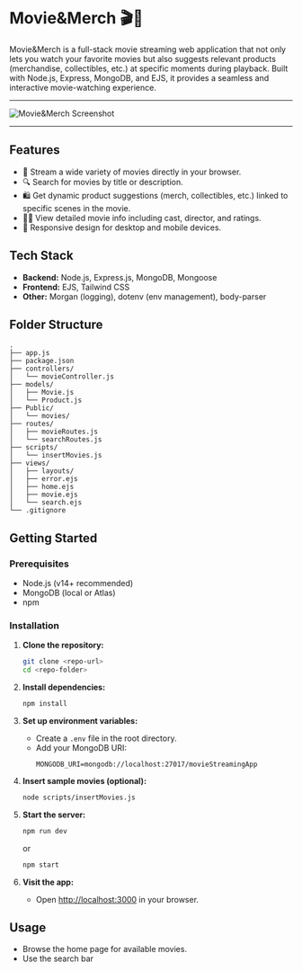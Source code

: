# Movie&Merch 🎬🛒

Movie&Merch is a full-stack movie streaming web application that not only lets you watch your favorite movies but also suggests relevant products (merchandise, collectibles, etc.) at specific moments during playback. Built with Node.js, Express, MongoDB, and EJS, it provides a seamless and interactive movie-watching experience.

---

![Movie&Merch Screenshot](https://github.com/user-attachments/assets/eff74f6e-03f9-4ea8-be58-96c84340e40d)

---

## Features

- 🎥 Stream a wide variety of movies directly in your browser.
- 🔍 Search for movies by title or description.
- 🛍️ Get dynamic product suggestions (merch, collectibles, etc.) linked to specific scenes in the movie.
- 🧑‍🎤 View detailed movie info including cast, director, and ratings.
- 📱 Responsive design for desktop and mobile devices.

## Tech Stack

- **Backend:** Node.js, Express.js, MongoDB, Mongoose
- **Frontend:** EJS, Tailwind CSS
- **Other:** Morgan (logging), dotenv (env management), body-parser

## Folder Structure

```
.
├── app.js
├── package.json
├── controllers/
│   └── movieController.js
├── models/
│   ├── Movie.js
│   └── Product.js
├── Public/
│   └── movies/
├── routes/
│   ├── movieRoutes.js
│   └── searchRoutes.js
├── scripts/
│   └── insertMovies.js
├── views/
│   ├── layouts/
│   ├── error.ejs
│   ├── home.ejs
│   ├── movie.ejs
│   └── search.ejs
└── .gitignore
```

## Getting Started

### Prerequisites

- Node.js (v14+ recommended)
- MongoDB (local or Atlas)
- npm

### Installation

1. **Clone the repository:**
   ```sh
   git clone <repo-url>
   cd <repo-folder>
   ```

2. **Install dependencies:**
   ```sh
   npm install
   ```

3. **Set up environment variables:**
   - Create a `.env` file in the root directory.
   - Add your MongoDB URI:
     ```
     MONGODB_URI=mongodb://localhost:27017/movieStreamingApp
     ```

4. **Insert sample movies (optional):**
   ```sh
   node scripts/insertMovies.js
   ```

5. **Start the server:**
   ```sh
   npm run dev
   ```
   or
   ```sh
   npm start
   ```

6. **Visit the app:**
   - Open [http://localhost:3000](http://localhost:3000) in your browser.

## Usage

- Browse the home page for available movies.
- Use the search bar
